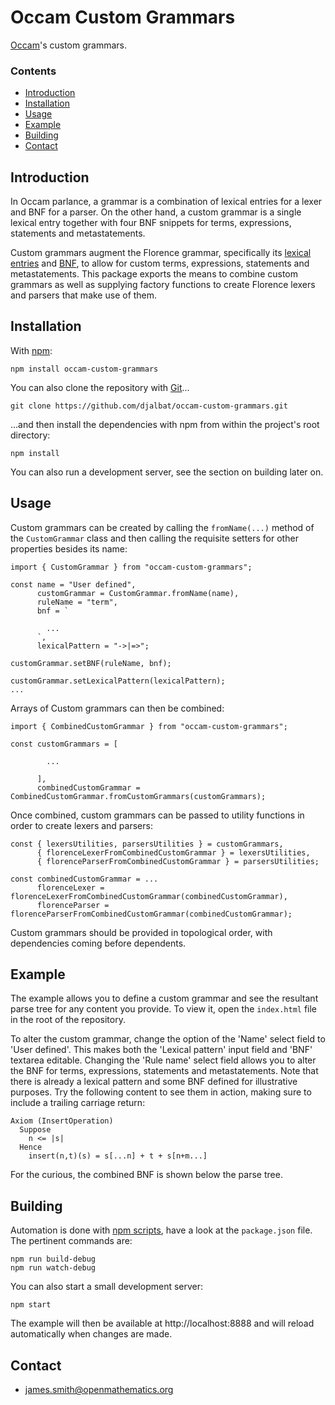 # Occam Custom Grammars

[Occam](https://github.com/djalbat/occam)'s custom grammars.

### Contents

- [Introduction](#introduction)
- [Installation](#installation)
- [Usage](#usage)
- [Example](#example)
- [Building](#building)
- [Contact](#contact)

## Introduction

In Occam parlance, a grammar is a combination of lexical entries for a lexer and BNF for a parser. On the other hand, a custom grammar is a single lexical entry together with four BNF snippets for terms, expressions, statements and metastatements.

Custom grammars augment the Florence grammar, specifically its [lexical entries](https://raw.githubusercontent.com/occam-proof-assistant/Lexers/master/es6/florence/entries.js) and [BNF](https://raw.githubusercontent.com/occam-proof-assistant/Parsers/master/es6/florence/bnf.js), to allow for custom terms, expressions, statements and metastatements. This package exports the means to combine custom grammars as well as supplying factory functions to create Florence lexers and parsers that make use of them.

## Installation

With [npm](https://www.npmjs.com/):

    npm install occam-custom-grammars

You can also clone the repository with [Git](https://git-scm.com/)...

    git clone https://github.com/djalbat/occam-custom-grammars.git

...and then install the dependencies with npm from within the project's root directory:

    npm install

You can also run a development server, see the section on building later on.

## Usage

Custom grammars can be created by calling the `fromName(...)` method of the `CustomGrammar` class and then calling the requisite setters for other properties besides its name:

```
import { CustomGrammar } from "occam-custom-grammars";

const name = "User defined",
      customGrammar = CustomGrammar.fromName(name),
      ruleName = "term",
      bnf = `

        ...
      `,
      lexicalPattern = "->|=>";

customGrammar.setBNF(ruleName, bnf);

customGrammar.setLexicalPattern(lexicalPattern);
...
```
Arrays of Custom grammars can then be combined:
```
import { CombinedCustomGrammar } from "occam-custom-grammars";

const customGrammars = [

        ...

      ],
      combinedCustomGrammar = CombinedCustomGrammar.fromCustomGrammars(customGrammars);
```
Once combined, custom grammars can be passed to utility functions in order to create lexers and parsers:
```
const { lexersUtilities, parsersUtilities } = customGrammars,
      { florenceLexerFromCombinedCustomGrammar } = lexersUtilities,
      { florenceParserFromCombinedCustomGrammar } = parsersUtilities;

const combinedCustomGrammar = ...
      florenceLexer = florenceLexerFromCombinedCustomGrammar(combinedCustomGrammar),
      florenceParser = florenceParserFromCombinedCustomGrammar(combinedCustomGrammar);
```

Custom grammars should be provided in topological order, with dependencies coming before dependents.

## Example

The example allows you to define a custom grammar and see the resultant parse tree for any content you provide. To view it, open the `index.html` file in the root of the repository.

To alter the custom grammar, change the option of the 'Name' select field to 'User defined'. This makes both the 'Lexical pattern' input field and 'BNF' textarea editable. Changing the 'Rule name' select field allows you to alter the BNF for terms, expressions, statements and metastatements. Note that there is already a lexical pattern and some BNF defined for illustrative purposes. Try the following content to see them in action, making sure to include a trailing carriage return:

```
Axiom (InsertOperation)
  Suppose
    n <= |s|
  Hence
    insert(n,t)(s) = s[...n] + t + s[n+m...]
```
For the curious, the combined BNF is shown below the parse tree.

## Building

Automation is done with [npm scripts](https://docs.npmjs.com/misc/scripts), have a look at the `package.json` file. The pertinent commands are:

    npm run build-debug
    npm run watch-debug

You can also start a small development server:

    npm start

The example will then be available at http://localhost:8888 and will reload automatically when changes are made.

## Contact

* james.smith@openmathematics.org

